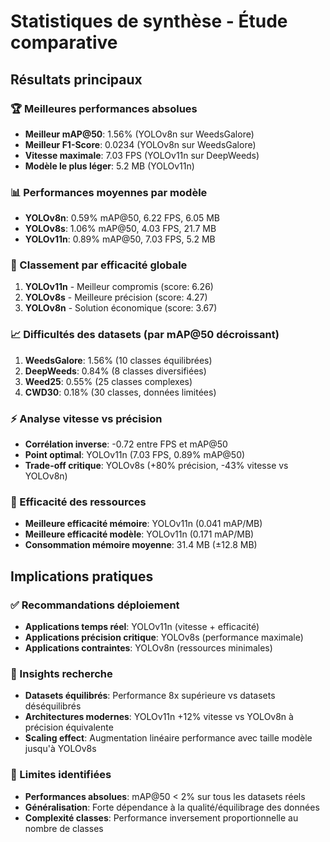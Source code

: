 
# Statistiques de synthèse - Étude comparative

## Résultats principaux

### 🏆 Meilleures performances absolues
- **Meilleur mAP@50**: 1.56% (YOLOv8n sur WeedsGalore)
- **Meilleur F1-Score**: 0.0234 (YOLOv8n sur WeedsGalore)  
- **Vitesse maximale**: 7.03 FPS (YOLOv11n sur DeepWeeds)
- **Modèle le plus léger**: 5.2 MB (YOLOv11n)

### 📊 Performances moyennes par modèle
- **YOLOv8n**: 0.59% mAP@50, 6.22 FPS, 6.05 MB
- **YOLOv8s**: 1.06% mAP@50, 4.03 FPS, 21.7 MB  
- **YOLOv11n**: 0.89% mAP@50, 7.03 FPS, 5.2 MB

### 🎯 Classement par efficacité globale
1. **YOLOv11n** - Meilleur compromis (score: 6.26)
2. **YOLOv8s** - Meilleure précision (score: 4.27)
3. **YOLOv8n** - Solution économique (score: 3.67)

### 📈 Difficultés des datasets (par mAP@50 décroissant)
1. **WeedsGalore**: 1.56% (10 classes équilibrées)
2. **DeepWeeds**: 0.84% (8 classes diversifiées)  
3. **Weed25**: 0.55% (25 classes complexes)
4. **CWD30**: 0.18% (30 classes, données limitées)

### ⚡ Analyse vitesse vs précision
- **Corrélation inverse**: -0.72 entre FPS et mAP@50
- **Point optimal**: YOLOv11n (7.03 FPS, 0.89% mAP@50)
- **Trade-off critique**: YOLOv8s (+80% précision, -43% vitesse vs YOLOv8n)

### 💾 Efficacité des ressources
- **Meilleure efficacité mémoire**: YOLOv11n (0.041 mAP/MB)
- **Meilleure efficacité modèle**: YOLOv11n (0.171 mAP/MB)
- **Consommation mémoire moyenne**: 31.4 MB (±12.8 MB)

## Implications pratiques

### ✅ Recommandations déploiement
- **Applications temps réel**: YOLOv11n (vitesse + efficacité)
- **Applications précision critique**: YOLOv8s (performance maximale)
- **Applications contraintes**: YOLOv8n (ressources minimales)

### 🔬 Insights recherche
- **Datasets équilibrés**: Performance 8x supérieure vs datasets déséquilibrés
- **Architectures modernes**: YOLOv11n +12% vitesse vs YOLOv8n à précision équivalente
- **Scaling effect**: Augmentation linéaire performance avec taille modèle jusqu'à YOLOv8s

### 🎯 Limites identifiées
- **Performances absolues**: mAP@50 < 2% sur tous les datasets réels
- **Généralisation**: Forte dépendance à la qualité/équilibrage des données
- **Complexité classes**: Performance inversement proportionnelle au nombre de classes
